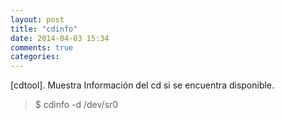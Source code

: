 ```yaml
---
layout: post
title: "cdinfo"
date: 2014-04-03 15:34
comments: true
categories: 
---
```

[cdtool]. Muestra Información del cd si se encuentra disponible.

>$ cdinfo -d /dev/sr0

